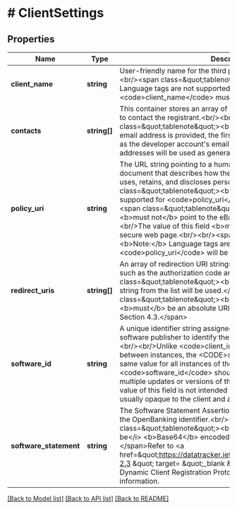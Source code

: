 # # ClientSettings

## Properties

Name | Type | Description | Notes
------------ | ------------- | ------------- | -------------
**client_name** | **string** | User-friendly name for the third party financial application.&lt;br/&gt;&lt;br/&gt;&lt;span class&#x3D;\&quot;tablenote\&quot;&gt;&lt;b&gt;Note:&lt;/b&gt; Language tags are not supported. Therefore, &lt;code&gt;client_name&lt;/code&gt; must be specified in English.&lt;/span&gt; | [optional]
**contacts** | **string[]** | This container stores an array of email addresses that can be used to contact the registrant.&lt;br/&gt;&lt;br/&gt;&lt;span class&#x3D;\&quot;tablenote\&quot;&gt;&lt;b&gt;Note:&lt;/b&gt; When more than one email address is provided, the first email in the array will be used as the developer account&#39;s email address. All other email addresses will be used as general contact information.&lt;/span&gt; | [optional]
**policy_uri** | **string** | The URL string pointing to a human-readable privacy policy document that describes how the third party provider collects, uses, retains, and discloses personal data.&lt;br/&gt;&lt;br/&gt;&lt;span class&#x3D;\&quot;tablenote\&quot;&gt;&lt;b&gt;Note:&lt;/b&gt; Only HTTPS URLs are supported for &lt;code&gt;policy_uri&lt;/code&gt; strings.&lt;/span&gt;&lt;br/&gt;&lt;span class&#x3D;\&quot;tablenote\&quot;&gt;&lt;b&gt;Note:&lt;/b&gt; This URL &lt;b&gt;must not&lt;/b&gt; point to the eBay Privacy Policy.&lt;/span&gt;&lt;br/&gt;The value of this field &lt;b&gt;must&lt;/b&gt; point to a valid and secure web page.&lt;br/&gt;&lt;br/&gt;&lt;span class&#x3D;\&quot;tablenote\&quot;&gt;&lt;b&gt;Note:&lt;/b&gt; Language tags are not supported. Therefore, &lt;code&gt;policy_uri&lt;/code&gt; will be displayed in English.&lt;/span&gt; | [optional]
**redirect_uris** | **string[]** | An array of redirection URI strings for use in redirect-based flows such as the authorization code and implicit flows.&lt;br/&gt;&lt;br/&gt;&lt;span class&#x3D;\&quot;tablenote\&quot;&gt;&lt;b&gt;Note:&lt;/b&gt; Only the first URI string from the list will be used.&lt;/span&gt;&lt;span class&#x3D;\&quot;tablenote\&quot;&gt;&lt;b&gt;Note:&lt;/b&gt; Each redirection URI &lt;b&gt;must&lt;/b&gt; be an absolute URI as defined by [RFC3986] Section 4.3.&lt;/span&gt; | [optional]
**software_id** | **string** | A unique identifier string assigned by the client developer or software publisher to identify the client software being registered.&lt;br/&gt;&lt;br/&gt;Unlike &lt;code&gt;client_id&lt;/code&gt; which should change between instances, the &lt;CODE&gt;software_id&lt;/code&gt; should be the same value for all instances of the client software. That is, the &lt;code&gt;software_id&lt;/code&gt; should remain unchanged across multiple updates or versions of the same piece of software. The value of this field is not intended to be human readable and is usually opaque to the client and authorization server. | [optional]
**software_statement** | **string** | The Software Statement Assertion (SSA) that has been issued by the OpenBanking identifier.&lt;br/&gt;&lt;br/&gt;&lt;span class&#x3D;\&quot;tablenote\&quot;&gt;&lt;b&gt;Note:&lt;/b&gt; This value &lt;i&gt;must be&lt;/i&gt; &lt;b&gt;Base64&lt;/b&gt; encoded and not plain JSON.&lt;/span&gt;Refer to &lt;a href&#x3D;\&quot;https://datatracker.ietf.org/doc/html/rfc7591#section-2.3 \&quot; target&#x3D; \&quot;_blank \&quot;&gt;RFC 7591 - OAuth 2.0 Dynamic Client Registration Protocol&lt;/a&gt; for complete information. | [optional]

[[Back to Model list]](../../README.md#models) [[Back to API list]](../../README.md#endpoints) [[Back to README]](../../README.md)
